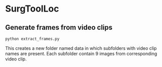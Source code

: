 # SurgToolLoc 

## Generate frames from video clips

```
python extract_frames.py
```
This creates a new folder named data in which subfolders with video clip names are present. Each subfolder contain 9 images from corresponding video clip.  